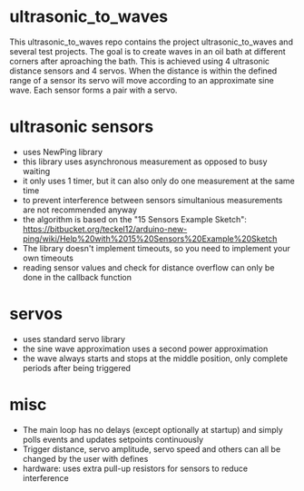 # ultrasonic_to_waves

This ultrasonic_to_waves repo contains the project ultrasonic_to_waves and several test projects.
The goal is to create waves in an oil bath at different corners after aproaching the bath.
This is achieved using 4 ultrasonic distance sensors and 4 servos.
When the distance is within the defined range of a sensor its servo will move according to an approximate sine wave.
Each sensor forms a pair with a servo.


# ultrasonic sensors
* uses NewPing library
* this library uses asynchronous measurement as opposed to busy waiting
* it only uses 1 timer, but it can also only do one measurement at the same time
* to prevent interference between sensors simultanious measurements are not recommended anyway
* the algorithm is based on the "15 Sensors Example Sketch":  
	https://bitbucket.org/teckel12/arduino-new-ping/wiki/Help%20with%2015%20Sensors%20Example%20Sketch
* The library doesn't implement timeouts, so you need to implement your own timeouts
* reading sensor values and check for distance overflow can only be done in the callback function

# servos
* uses standard servo library
* the sine wave approximation uses a second power approximation
* the wave always starts and stops at the middle position, only complete periods after being triggered


# misc
* The main loop has no delays (except optionally at startup) and simply polls events and updates setpoints continuously
* Trigger distance, servo amplitude, servo speed and others can all be changed by the user with defines
* hardware: uses extra pull-up resistors for sensors to reduce interference

